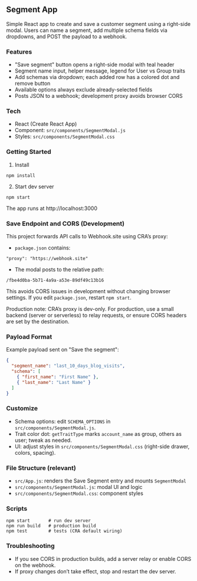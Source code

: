 ## Segment App

Simple React app to create and save a customer segment using a right-side modal. Users can name a segment, add multiple schema fields via dropdowns, and POST the payload to a webhook.

### Features
- "Save segment" button opens a right-side modal with teal header
- Segment name input, helper message, legend for User vs Group traits
- Add schemas via dropdown; each added row has a colored dot and remove button
- Available options always exclude already-selected fields
- Posts JSON to a webhook; development proxy avoids browser CORS

### Tech
- React (Create React App)
- Component: `src/components/SegmentModal.js`
- Styles: `src/components/SegmentModal.css`

### Getting Started
1) Install
```
npm install
```
2) Start dev server
```
npm start
```
The app runs at http://localhost:3000

### Save Endpoint and CORS (Development)
This project forwards API calls to Webhook.site using CRA’s proxy:
- `package.json` contains:
```
"proxy": "https://webhook.site"
```
- The modal posts to the relative path:
```
/fbe4d0ba-5b71-4a9a-a53e-89df49c13b16
```
This avoids CORS issues in development without changing browser settings. If you edit `package.json`, restart `npm start`.

Production note: CRA’s proxy is dev-only. For production, use a small backend (server or serverless) to relay requests, or ensure CORS headers are set by the destination.

### Payload Format
Example payload sent on "Save the segment":
```json
{
  "segment_name": "last_10_days_blog_visits",
  "schema": [
    { "first_name": "First Name" },
    { "last_name": "Last Name" }
  ]
}
```

### Customize
- Schema options: edit `SCHEMA_OPTIONS` in `src/components/SegmentModal.js`.
- Trait color dot: `getTraitType` marks `account_name` as group, others as user; tweak as needed.
- UI: adjust styles in `src/components/SegmentModal.css` (right-side drawer, colors, spacing).

### File Structure (relevant)
- `src/App.js`: renders the Save Segment entry and mounts `SegmentModal`
- `src/components/SegmentModal.js`: modal UI and logic
- `src/components/SegmentModal.css`: component styles

### Scripts
```
npm start       # run dev server
npm run build   # production build
npm test        # tests (CRA default wiring)
```

### Troubleshooting
- If you see CORS in production builds, add a server relay or enable CORS on the webhook.
- If proxy changes don’t take effect, stop and restart the dev server.

